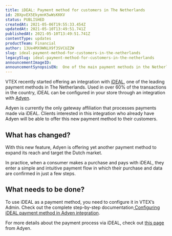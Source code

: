 ```yaml
---
title: iDEAL: Payment method for customers in The Netherlands
id: 2BXpvEX5EkymnK5wWsKKKV
status: PUBLISHED
createdAt: 2021-05-06T19:55:33.454Z
updatedAt: 2021-05-10T13:49:51.741Z
publishedAt: 2021-05-10T13:49:51.741Z
contentType: updates
productTeam: Financial
author: 13Ue4MX9WNiX9f3SVCUZZW
slug: ideal-payment-method-for-customers-in-the-netherlands
legacySlug: ideal-payment-method-for-customers-in-the-netherlands
announcementImageID: 
announcementSynopsisEN:  One of the main payment methods in the Netherlands, can now be integrated into your store through Adyen.
---
```


VTEX recently started offering an integration with [iDEAL](https://www.ideal.nl/en/consumers/what-is-ideal/), one of the leading payment methods in The Netherlands. Used in over 60% of the transactions in the country, iDEAL can be configured in your store through an integration with [Adyen](https://www.adyen.com/).

Adyen is currently the only gateway affiliation that processes payments made via iDEAL. Clients interested in this integration who already have Adyen will be able to offer this new payment method to their customers.

## What has changed?

With this new feature, Adyen is offering yet another payment method to expand its reach and target the Dutch market.

In practice, when a consumer makes a purchase and pays with iDEAL, they enter a simple and intuitive payment flow in which their purchase and data are confirmed in just a few steps.

## What needs to be done?

To use iDEAL as a payment method, you need to configure it in VTEX’s Admin. Check out the complete step-by-step documentation[ Configuring iDEAL payment method in Adyen integration](https://help.vtex.com/en/tutorial/configurar-o-metodo-de-pagamento-ideal-na-integracao-com-a-adyen--6EY1uvOVcomIFgMv81FAub).

For more details about the payment process via iDEAL, check out [this page](https://www.adyen.com/payment-methods/ideal) from Adyen.

